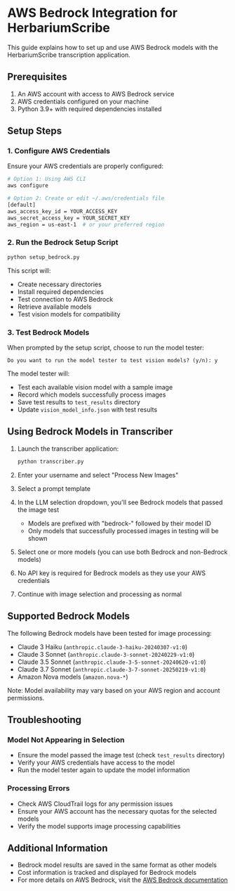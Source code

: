 # AWS Bedrock Integration for HerbariumScribe

This guide explains how to set up and use AWS Bedrock models with the HerbariumScribe transcription application.

## Prerequisites

1. An AWS account with access to AWS Bedrock service
2. AWS credentials configured on your machine
3. Python 3.9+ with required dependencies installed

## Setup Steps

### 1. Configure AWS Credentials

Ensure your AWS credentials are properly configured:

```bash
# Option 1: Using AWS CLI
aws configure

# Option 2: Create or edit ~/.aws/credentials file
[default]
aws_access_key_id = YOUR_ACCESS_KEY
aws_secret_access_key = YOUR_SECRET_KEY
aws_region = us-east-1  # or your preferred region
```

### 2. Run the Bedrock Setup Script

```bash
python setup_bedrock.py
```

This script will:
- Create necessary directories
- Install required dependencies
- Test connection to AWS Bedrock
- Retrieve available models
- Test vision models for compatibility

### 3. Test Bedrock Models

When prompted by the setup script, choose to run the model tester:

```
Do you want to run the model tester to test vision models? (y/n): y
```

The model tester will:
- Test each available vision model with a sample image
- Record which models successfully process images
- Save test results to `test_results` directory
- Update `vision_model_info.json` with test results

## Using Bedrock Models in Transcriber

1. Launch the transcriber application:
   ```bash
   python transcriber.py
   ```

2. Enter your username and select "Process New Images"

3. Select a prompt template

4. In the LLM selection dropdown, you'll see Bedrock models that passed the image test
   - Models are prefixed with "bedrock-" followed by their model ID
   - Only models that successfully processed images in testing will be shown

5. Select one or more models (you can use both Bedrock and non-Bedrock models)

6. No API key is required for Bedrock models as they use your AWS credentials

7. Continue with image selection and processing as normal

## Supported Bedrock Models

The following Bedrock models have been tested for image processing:

- Claude 3 Haiku (`anthropic.claude-3-haiku-20240307-v1:0`)
- Claude 3 Sonnet (`anthropic.claude-3-sonnet-20240229-v1:0`)
- Claude 3.5 Sonnet (`anthropic.claude-3-5-sonnet-20240620-v1:0`)
- Claude 3.7 Sonnet (`anthropic.claude-3-7-sonnet-20250219-v1:0`)
- Amazon Nova models (`amazon.nova-*`)

Note: Model availability may vary based on your AWS region and account permissions.

## Troubleshooting

### Model Not Appearing in Selection

- Ensure the model passed the image test (check `test_results` directory)
- Verify your AWS credentials have access to the model
- Run the model tester again to update the model information

### Processing Errors

- Check AWS CloudTrail logs for any permission issues
- Ensure your AWS account has the necessary quotas for the selected models
- Verify the model supports image processing capabilities

## Additional Information

- Bedrock model results are saved in the same format as other models
- Cost information is tracked and displayed for Bedrock models
- For more details on AWS Bedrock, visit the [AWS Bedrock documentation](https://docs.aws.amazon.com/bedrock/)
